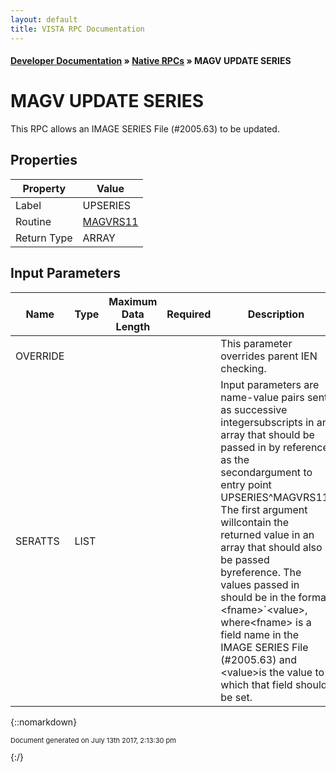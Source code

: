 ```yaml
---
layout: default
title: VISTA RPC Documentation
---
```


#### [Developer Documentation](../index) &#187; [Native RPCs](TableOfContents) &#187; MAGV UPDATE SERIES<br/>
# MAGV UPDATE SERIES

This RPC allows an IMAGE SERIES File (#2005.63) to be updated.

## Properties

Property | Value
--- | ---
Label | UPSERIES
Routine | [MAGVRS11](http://code.osehra.org/dox/Routine_MAGVRS11_source.html)
Return Type | ARRAY


## Input Parameters

Name | Type | Maximum Data Length | Required | Description
--- | --- | --- | --- | ---
OVERRIDE |  |  |  | This parameter overrides parent IEN checking.
SERATTS | LIST |  |  | Input parameters are name-value pairs sent as successive integersubscripts in an array that should be passed in by reference as the secondargument to entry point UPSERIES^MAGVRS11.  The first argument willcontain the returned value in an array that should also be passed byreference.  The values passed in should be in the format &lt;fname&gt;&#x60;&lt;value&gt;, where&lt;fname&gt; is a field name in the IMAGE SERIES File (#2005.63) and &lt;value&gt;is the value to which that field should be set.



{::nomarkdown} <br/><p style="font-size: 11px">Document generated on July 13th 2017, 2:13:30 pm</p>{:/}